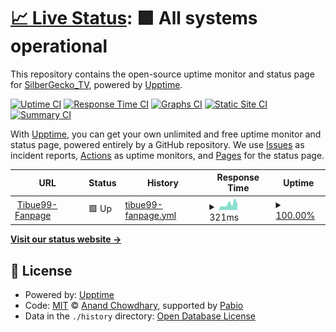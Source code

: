 # [📈 Live Status](https://SilberGecko6917.github.io/uptime): <!--live status--> **🟩 All systems operational**

This repository contains the open-source uptime monitor and status page for [SilberGecko_TV](https://SilberGecko6917.github.io/uptime), powered by [Upptime](https://github.com/upptime/upptime).

[![Uptime CI](https://github.com/SilberGecko6917/uptime/workflows/Uptime%20CI/badge.svg)](https://github.com/SilberGecko6917/uptime/actions?query=workflow%3A%22Uptime+CI%22)
[![Response Time CI](https://github.com/SilberGecko6917/uptime/workflows/Response%20Time%20CI/badge.svg)](https://github.com/SilberGecko6917/uptime/actions?query=workflow%3A%22Response+Time+CI%22)
[![Graphs CI](https://github.com/SilberGecko6917/uptime/workflows/Graphs%20CI/badge.svg)](https://github.com/SilberGecko6917/uptime/actions?query=workflow%3A%22Graphs+CI%22)
[![Static Site CI](https://github.com/SilberGecko6917/uptime/workflows/Static%20Site%20CI/badge.svg)](https://github.com/SilberGecko6917/uptime/actions?query=workflow%3A%22Static+Site+CI%22)
[![Summary CI](https://github.com/SilberGecko6917/uptime/workflows/Summary%20CI/badge.svg)](https://github.com/SilberGecko6917/uptime/actions?query=workflow%3A%22Summary+CI%22)

With [Upptime](https://upptime.js.org), you can get your own unlimited and free uptime monitor and status page, powered entirely by a GitHub repository. We use [Issues](https://github.com/SilberGecko6917/uptime/issues) as incident reports, [Actions](https://github.com/SilberGecko6917/uptime/actions) as uptime monitors, and [Pages](https://SilberGecko6917.github.io/uptime) for the status page.

<!--start: status pages-->
<!-- This summary is generated by Upptime (https://github.com/upptime/upptime) -->
<!-- Do not edit this manually, your changes will be overwritten -->
<!-- prettier-ignore -->
| URL | Status | History | Response Time | Uptime |
| --- | ------ | ------- | ------------- | ------ |
| <img alt="" src="https://icons.duckduckgo.com/ip3/www.tibue99.tech.ico" height="13"> [Tibue99-Fanpage](https://www.tibue99.tech) | 🟩 Up | [tibue99-fanpage.yml](https://github.com/SilberGecko6917/uptime/commits/HEAD/history/tibue99-fanpage.yml) | <details><summary><img alt="Response time graph" src="./graphs/tibue99-fanpage/response-time-week.png" height="20"> 321ms</summary><br><a href="https://uptime.geckotv.me/history/tibue99-fanpage"><img alt="Response time 350" src="https://img.shields.io/endpoint?url=https%3A%2F%2Fraw.githubusercontent.com%2FSilberGecko6917%2Fuptime%2FHEAD%2Fapi%2Ftibue99-fanpage%2Fresponse-time.json"></a><br><a href="https://uptime.geckotv.me/history/tibue99-fanpage"><img alt="24-hour response time 325" src="https://img.shields.io/endpoint?url=https%3A%2F%2Fraw.githubusercontent.com%2FSilberGecko6917%2Fuptime%2FHEAD%2Fapi%2Ftibue99-fanpage%2Fresponse-time-day.json"></a><br><a href="https://uptime.geckotv.me/history/tibue99-fanpage"><img alt="7-day response time 321" src="https://img.shields.io/endpoint?url=https%3A%2F%2Fraw.githubusercontent.com%2FSilberGecko6917%2Fuptime%2FHEAD%2Fapi%2Ftibue99-fanpage%2Fresponse-time-week.json"></a><br><a href="https://uptime.geckotv.me/history/tibue99-fanpage"><img alt="30-day response time 289" src="https://img.shields.io/endpoint?url=https%3A%2F%2Fraw.githubusercontent.com%2FSilberGecko6917%2Fuptime%2FHEAD%2Fapi%2Ftibue99-fanpage%2Fresponse-time-month.json"></a><br><a href="https://uptime.geckotv.me/history/tibue99-fanpage"><img alt="1-year response time 350" src="https://img.shields.io/endpoint?url=https%3A%2F%2Fraw.githubusercontent.com%2FSilberGecko6917%2Fuptime%2FHEAD%2Fapi%2Ftibue99-fanpage%2Fresponse-time-year.json"></a></details> | <details><summary><a href="https://uptime.geckotv.me/history/tibue99-fanpage">100.00%</a></summary><a href="https://uptime.geckotv.me/history/tibue99-fanpage"><img alt="All-time uptime 99.96%" src="https://img.shields.io/endpoint?url=https%3A%2F%2Fraw.githubusercontent.com%2FSilberGecko6917%2Fuptime%2FHEAD%2Fapi%2Ftibue99-fanpage%2Fuptime.json"></a><br><a href="https://uptime.geckotv.me/history/tibue99-fanpage"><img alt="24-hour uptime 100.00%" src="https://img.shields.io/endpoint?url=https%3A%2F%2Fraw.githubusercontent.com%2FSilberGecko6917%2Fuptime%2FHEAD%2Fapi%2Ftibue99-fanpage%2Fuptime-day.json"></a><br><a href="https://uptime.geckotv.me/history/tibue99-fanpage"><img alt="7-day uptime 100.00%" src="https://img.shields.io/endpoint?url=https%3A%2F%2Fraw.githubusercontent.com%2FSilberGecko6917%2Fuptime%2FHEAD%2Fapi%2Ftibue99-fanpage%2Fuptime-week.json"></a><br><a href="https://uptime.geckotv.me/history/tibue99-fanpage"><img alt="30-day uptime 99.97%" src="https://img.shields.io/endpoint?url=https%3A%2F%2Fraw.githubusercontent.com%2FSilberGecko6917%2Fuptime%2FHEAD%2Fapi%2Ftibue99-fanpage%2Fuptime-month.json"></a><br><a href="https://uptime.geckotv.me/history/tibue99-fanpage"><img alt="1-year uptime 99.96%" src="https://img.shields.io/endpoint?url=https%3A%2F%2Fraw.githubusercontent.com%2FSilberGecko6917%2Fuptime%2FHEAD%2Fapi%2Ftibue99-fanpage%2Fuptime-year.json"></a></details>

<!--end: status pages-->

[**Visit our status website →**](https://SilberGecko6917.github.io/uptime)

## 📄 License

- Powered by: [Upptime](https://github.com/upptime/upptime)
- Code: [MIT](./LICENSE) © [Anand Chowdhary](https://anandchowdhary.com), supported by [Pabio](https://pabio.com)
- Data in the `./history` directory: [Open Database License](https://opendatacommons.org/licenses/odbl/1-0/)
